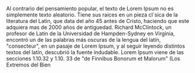 Al contrario del pensamiento popular, el texto de Lorem
Ipsum no es simplemente texto aleatorio. Tiene sus raices en 
un pieza cl´sica de la literatura del Latin, que data del
año 45 antes de Cristo, haciendo que este adquiera mas de 
2000 años de antiguedad. Richard McClintock, un profesor de 
Latin de la Universidad de Hampden-Sydney en Virginia, 
encontró un de las palabras más oscuras de la lengua del 
latín, "consecteur", en un pasaje de Lorem Ipsum, y al seguir 
leyendo distintos textos del latín, descubrió la fuente 
indudable. Lorem Ipsum viene de las secciones 1.10.32 y 1.10.
33 de "de Finnibus Bonorum et Malorum" (Los Extremos del Bien
